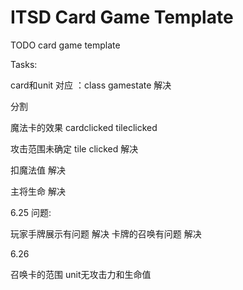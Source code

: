 # ITSD Card Game Template

TODO card game template

Tasks:

card和unit 对应 ：class gamestate 解决

分割

魔法卡的效果 cardclicked  tileclicked

攻击范围未确定 tile clicked 解决

扣魔法值 解决

主将生命 解决
 

6.25 问题:

玩家手牌展示有问题 解决
卡牌的召唤有问题 解决


6.26

召唤卡的范围
unit无攻击力和生命值 

